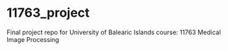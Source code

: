 # 11763_project
Final project repo for University of Balearic Islands course: 11763 Medical Image Processing
